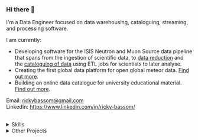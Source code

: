 ### Hi there 👋

I'm a Data Engineer focused on data warehousing, cataloguing, streaming, and processing software.

I am currently:
- Developing software for the ISIS Neutron and Muon Source data pipeline that spans from the ingestion of scientific data, to [data reduction](https://github.com/autoreduction/queue-processor) and the [cataloguing of data](https://data.isis.stfc.ac.uk/) using ETL jobs for scientists to later analyse.
- Creating the first global data platform for open global meteor data. [Find out more](https://github.com/gmn-data-platform).
- Building an online data catalogue for university educational material. [Find out more](https://github.com/mars-exeter/mars-exeter.github.io).

Email: rickybassom@gmail.com
<br>
LinkedIn: https://www.linkedin.com/in/ricky-bassom/

<br>

<details>
  <summary>Skills</summary>
  <br>
  <b>Programming Languages:</b> Python, Java, C, C++, C#, Go, Vala, JavaScript, Dart, PHP, Haskell, Prolog, Bash
  <br>
  <b>Database Management:</b> Data Normalisation & Warehousing, Data Cataloguing & Governance, ETL, Product Development, Oracle, MySQL, Postgres, SQLite
  <br>
  <b>Systems:</b> AWS (EC2, Lightsail), On-prem Linux (Debian, Red Hat), Windows Server 2019, GitHub Pages static sites
  <br>
  <b>Other:</b> Kafka, ActiveMQ, Redis, Airflow, ELK stack, Jenkins, GitHub Actions, Travis CI, Pandas, Flask, Django, Selenium, HTML/CSS, SQL, Avro, Docker, Git, D3, Matplotlib
</details>

<details>
  <summary>Other Projects</summary>
  <h3>Met System GUI</h3>
  <img src="img/metsystemgui.png" alt="Met System GUI screenshot" align="right" width="300">
  <p>Created data pipelines for real-time meteorological data at the <a href="https://www.ing.iac.es/astronomy/telescopes/wht/">William Herschel Telescope</a>. I also created a new web dashboard for scientists in the control center.</p>
  <ul>
    <li>Python</li>
    <li>Dart</li>
    <li>HTML/CSS/JS</li>
    <li>Redis</li>
  </ul>
  <hr>
  
  <h3>Mathematics without Tears and Fears</h3>
  <img src="img/mathematicswithouttearsandfears.gif" alt="Mathematics without Tears and Fears GIF" align="right" width="300">
  <p>A set of online pedagogical games aimed at teaching mathematical principles and recording game data for the <a href="https://www.exeter.ac.uk/">University of Exeter</a>.</p>
  <ul>
    <li>Python</li>
    <li>Flask</li>
    <li>HTML/CSS/JS</li>
    <li>MySQL</li>
    <li>Redis</li>
    <li>Docker</li>
    <li>AWS</li>
  </ul>
  <hr>
  
  <h3>ROV 2 SPS</h3>
  <img src="img/rov2sps.gif" alt="ROV2SPS GIF" align="right" width="300">
  <p>A cross-platform desktop application developed for <a href="https://magseisfairfield.com/">Magseis Fairfield</a>, used for real-time csv manipulation.</p>
  <ul>
    <li>Python</li>
    <li>GTK</li>
    <li>CSV</li>
    <li>Linux and Windows cross-platform packaging</li>
  </ul>
  <hr>
</details>
